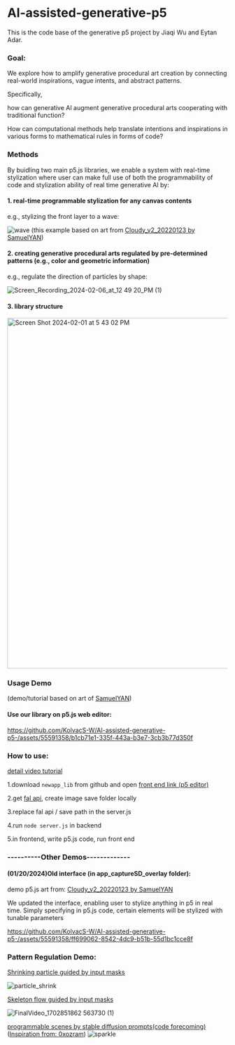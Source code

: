 # AI-assisted-generative-p5


This is the code base of the generative p5 project by Jiaqi Wu and Eytan Adar.

### Goal:
We explore how to amplify generative procedural art creation by connecting real-world inspirations, vague intents, and abstract patterns. 

Specifically, 

how can generative AI augment generative procedural arts cooperating with traditional function? 

How can computational methods help translate intentions and inspirations in various forms to mathematical rules in forms of code? 

### Methods
By buidling two main p5.js libraries, we enable a system with real-time stylization where user can make full use of both the
programmability of code and stylization ability of real time generative AI by:

#### 1. real-time programmable stylization for any canvas contents

e.g., stylizing the front layer to a wave:

![wave](https://github.com/KolvacS-W/AI-assisted-generative-p5-/assets/55591358/6dcf51c8-f22e-41e3-a1dc-59b4d4fb2dfc)
(this example based on art from [Cloudy_v2_20220123 by SamuelYAN](https://openprocessing.org/sketch/1452002))

#### 2. creating generative procedural arts regulated by pre-determined patterns (e.g., color and geometric information)

e.g., regulate the direction of particles by shape:

![Screen_Recording_2024-02-06_at_12 49 20_PM (1)](https://github.com/KolvacS-W/AI-assisted-generative-p5-/assets/55591358/8520791b-0e30-4380-914a-cf2d80f8c64d)

#### 3. library structure

<img width="800" alt="Screen Shot 2024-02-01 at 5 43 02 PM" src="https://github.com/KolvacS-W/AI-assisted-generative-p5-/assets/55591358/e0cf347d-820f-4c79-9732-109657075e91">

### Usage Demo

(demo/tutorial based on art of [SamuelYAN](https://openprocessing.org/user/293890/?view=sketches&o=948))
#### Use our library on p5.js web editor:

https://github.com/KolvacS-W/AI-assisted-generative-p5-/assets/55591358/b1cb71e1-335f-443a-b3e7-3cb3b77d350f





### How to use:
[detail video tutorial](https://drive.google.com/file/d/1OX5YC96NN-9RhXBQGPb_Ya2MMcLeCFi-/view?usp=sharing)

1.download `newapp_lib` from github and open [front end link \(p5 editor\)](https://editor.p5js.org/wujiaq/sketches/4AljpG5Nn)

2.get [fal api](https://www.fal.ai/dashboard/keys), create image save folder locally 

3.replace fal api / save path in the server.js

4.run `node server.js` in backend 

5.in frontend, write p5.js code, run front end

### ----------Other Demos-------------
#### (01/20/2024)Old interface (in app_captureSD_overlay folder): 
demo p5.js art from: [Cloudy_v2_20220123 by SamuelYAN](https://openprocessing.org/sketch/1452002)

We updated the interface, enabling user to stylize anything in p5 in real time. Simply specifying in p5.js code, certain elements will be stylized with tunable parameters

https://github.com/KolvacS-W/AI-assisted-generative-p5-/assets/55591358/ff699062-8542-4dc9-b51b-55d1bc1cce8f


### Pattern Regulation Demo:
[Shrinking particle guided by input masks](https://editor.p5js.org/wujiaq/sketches/pZSMb4Jxv)

![particle_shrink](https://github.com/KolvacS-W/AI-assisted-generative-p5-/assets/55591358/cb829cc9-3475-4f7c-a0c9-cca79b2d59e8)



[Skeleton flow guided by input masks](https://editor.p5js.org/wujiaq/sketches/5BG9YMHaN)

![FinalVideo_1702851862 563730 (1)](https://github.com/KolvacS-W/AI-assisted-generative-p5-/assets/55591358/d3fe2ec4-49ac-4cbb-8a37-445839adf5c3)


[programmable scenes by stable diffusion prompts(code forecoming)]()
([Inspiration from: 0xozram](https://openprocessing.org/sketch/1790022))
![sparkle](https://github.com/KolvacS-W/AI-assisted-generative-p5-/assets/55591358/cd7240ae-aab3-4bc9-ad2a-49a665955185)

